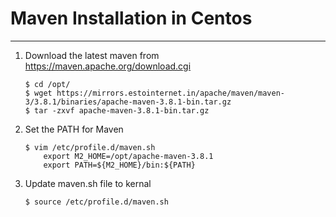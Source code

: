 # Maven Installation in Centos
---


1. Download the latest maven from https://maven.apache.org/download.cgi
    ~~~
    $ cd /opt/
    $ wget https://mirrors.estointernet.in/apache/maven/maven-3/3.8.1/binaries/apache-maven-3.8.1-bin.tar.gz
    $ tar -zxvf apache-maven-3.8.1-bin.tar.gz
    ~~~

2. Set the PATH for Maven
    ~~~
    $ vim /etc/profile.d/maven.sh
        export M2_HOME=/opt/apache-maven-3.8.1
        export PATH=${M2_HOME}/bin:${PATH}
    ~~~

3. Update maven.sh file to kernal
    ~~~
    $ source /etc/profile.d/maven.sh
    ~~~
    


